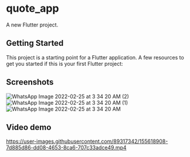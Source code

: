 # quote_app

A new Flutter project.

## Getting Started
This project is a starting point for a Flutter application.
A few resources to get you started if this is your first Flutter project:

## Screenshots

![WhatsApp Image 2022-02-25 at 3 34 20 AM (2)](https://user-images.githubusercontent.com/89317342/155618831-78043573-7184-45ed-b9ee-4682f9840a9b.jpeg)
![WhatsApp Image 2022-02-25 at 3 34 20 AM (1)](https://user-images.githubusercontent.com/89317342/155618840-4500b5ef-d44f-4ec2-a472-6372b03c769a.jpeg)
![WhatsApp Image 2022-02-25 at 3 34 20 AM](https://user-images.githubusercontent.com/89317342/155618845-8b7f05e5-db15-4f4a-b18b-5882eda1089d.jpeg)

## Video demo

https://user-images.githubusercontent.com/89317342/155618908-7d885d86-dd08-4653-8ca6-707c33adce49.mp4
